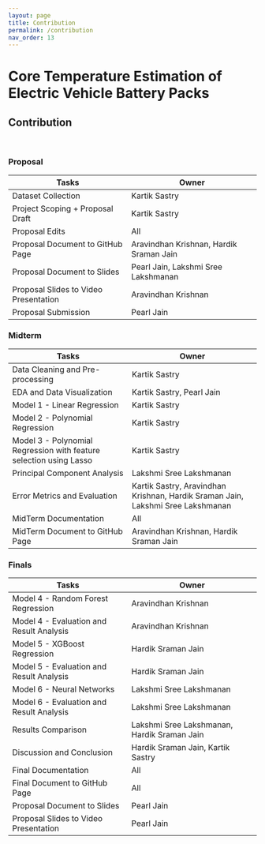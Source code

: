 ```yaml
---
layout: page
title: Contribution
permalink: /contribution
nav_order: 13
---
```


# Core Temperature Estimation of Electric Vehicle Battery Packs

## Contribution
<br/>


### Proposal

| Tasks                                 | Owner                                       |
| -----------------------------------   | ------------------------------------------- |
| Dataset Collection                    | Kartik Sastry                               |
| Project Scoping + Proposal Draft      | Kartik Sastry                               |
| Proposal Edits                        | All                                         |
| Proposal Document to GitHub Page      | Aravindhan Krishnan, Hardik Sraman Jain     |
| Proposal Document to Slides           | Pearl Jain, Lakshmi Sree Lakshmanan         |
| Proposal Slides to Video Presentation | Aravindhan Krishnan                         |
| Proposal Submission                   | Pearl Jain                                  |

### Midterm

| Tasks                                                              | Owner                                                                           |
| ------------------------------------------------------------------ | ------------------------------------------------------------------------------- |
| Data Cleaning and Pre-processing                                   | Kartik Sastry                                                                   |
| EDA and Data Visualization                                         | Kartik Sastry, Pearl Jain                                                       |
| Model 1 - Linear Regression                                        | Kartik Sastry                                                                   |
| Model 2 - Polynomial Regression                                    | Kartik Sastry                                                                   |
| Model 3 - Polynomial Regression with feature selection using Lasso | Kartik Sastry                                                                   |
| Principal Component Analysis                                       | Lakshmi Sree Lakshmanan                                                         |
| Error Metrics and Evaluation                                       | Kartik Sastry, Aravindhan Krishnan, Hardik Sraman Jain, Lakshmi Sree Lakshmanan |
| MidTerm Documentation                                              | All                                                                             |
| MidTerm Document to GitHub Page                                    | Aravindhan Krishnan, Hardik Sraman Jain                                         |

### Finals

| Tasks                                        | Owner                                          |
| ---------------------------------------------| -----------------------------------------------|
| Model 4 - Random Forest Regression           | Aravindhan Krishnan                            |
| Model 4 - Evaluation and Result Analysis     | Aravindhan Krishnan                            |
| Model 5 - XGBoost Regression                 | Hardik Sraman Jain                             |
| Model 5 - Evaluation and Result Analysis     | Hardik Sraman Jain                             |   
| Model 6 - Neural Networks                    | Lakshmi Sree Lakshmanan                        |
| Model 6 - Evaluation and Result Analysis     | Lakshmi Sree Lakshmanan                        |
| Results Comparison                           | Lakshmi Sree Lakshmanan, Hardik Sraman Jain    |
| Discussion and Conclusion                    | Hardik Sraman Jain, Kartik Sastry              |
| Final Documentation                          | All                                            |
| Final Document to GitHub Page                | All                                            |
| Proposal Document to Slides                  | Pearl Jain                                     |
| Proposal Slides to Video Presentation        | Pearl Jain                                     |
